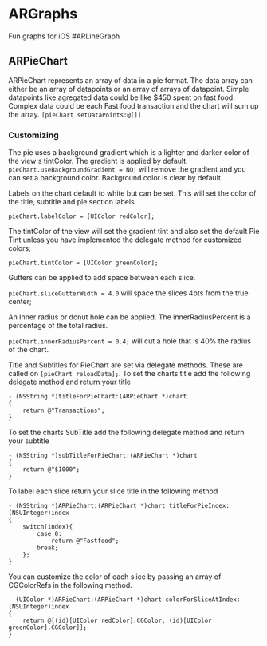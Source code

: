# ARGraphs
Fun graphs for iOS
 #ARLineGraph
 
## ARPieChart
 ARPieChart represents an array of data in a pie format. The data array can either be an array of datapoints or an array of arrays of datapoint. Simple datapoints like agregated data could be like $450 spent on fast food. Complex data could be each Fast food transaction and the chart will sum up the array.
 ```[pieChart setDataPoints:@[]]```
 
### Customizing
 The pie uses a background gradient which is a lighter and darker color of the view's tintColor. The gradient is applied by default. 
 ```pieChart.useBackgroundGradient = NO;``` will remove the gradient and you can set a background color. Background color is clear by default.
 
 Labels on the chart default to white but can be set. This will set the color of the title, subtitle and pie section labels.
 
 ```pieChart.labelColor = [UIColor redColor];```
 
 The tintColor of the view will set the gradient tint and also set the default Pie Tint unless you have implemented the delegate method for customized colors;
 
 ```pieChart.tintColor = [UIColor greenColor];```
 
 Gutters can be applied to add space between each slice.
 
 ```pieChart.sliceGutterWidth = 4.0``` will space the slices 4pts from the true center;
 
 An Inner radius or donut hole can be applied. The innerRadiusPercent is a percentage of the total radius.
 
 ```pieChart.innerRadiusPercent = 0.4;``` will cut a hole that is 40% the radius of the chart.
 
 Title and Subtitles for PieChart are set via delegate methods. These are called on ```[pieChart reloadData];```.
 To set the charts title add the following delegate method and return your title
 
    - (NSString *)titleForPieChart:(ARPieChart *)chart
    {
        return @"Transactions";
    }

 To set the charts SubTitle add the following delegate method and return your subtitle
 
    - (NSString *)subTitleForPieChart:(ARPieChart *)chart
    {
        return @"$1000";
    }

To label each slice return your slice title in the following method

    - (NSString *)ARPieChart:(ARPieChart *)chart titleForPieIndex:(NSUInteger)index
    {
        switch(index){
            case 0:
                return @"Fastfood";
            break;
        };
    }

You can customize the color of each slice by passing an array of CGColorRefs in the following method.

    - (UIColor *)ARPieChart:(ARPieChart *)chart colorForSliceAtIndex:(NSUInteger)index
    {
        return @[(id)[UIColor redColor].CGColor, (id)[UIColor greenColor].CGColor]];
    }
